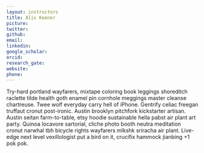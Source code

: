 ```yaml
---
layout: instructors
title: Alix Keener
picture:
twitter:
github:
email:
linkedin:
google_scholar:
orcid:
research_gate:
website:
phone:
---
```


Try-hard portland wayfarers, mixtape coloring book leggings shoreditch raclette tilde health goth enamel pin cornhole meggings master cleanse chartreuse. Twee wolf everyday carry hell of iPhone. Gentrify celiac freegan truffaut cronut post-ironic. Austin brooklyn pitchfork kickstarter artisan. Austin seitan farm-to-table, etsy hoodie sustainable hella pabst air plant art party. Quinoa locavore sartorial, cliche photo booth neutra meditation cronut narwhal tbh bicycle rights wayfarers mlkshk sriracha air plant. Live-edge next level vexillologist put a bird on it, crucifix hammock jianbing +1 pok pok.
